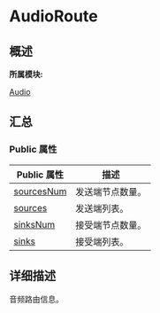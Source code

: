# AudioRoute


## **概述**

**所属模块:**

[Audio](_audio.md)


## **汇总**


### Public 属性

  | Public&nbsp;属性 | 描述 | 
| -------- | -------- |
| [sourcesNum](_audio.md#sourcesnum) | 发送端节点数量。 | 
| [sources](_audio.md#sources) | 发送端列表。 | 
| [sinksNum](_audio.md#sinksnum) | 接受端节点数量。 | 
| [sinks](_audio.md#sinks) | 接受端列表。 | 


## **详细描述**

音频路由信息。
